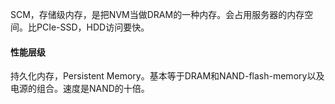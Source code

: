 SCM，存储级内存，是把NVM当做DRAM的一种内存。会占用服务器的内存空间。比PCIe-SSD，HDD访问要快。

#### 性能层级
持久化内存，Persistent Memory。基本等于DRAM和NAND-flash-memory以及电源的组合。速度是NAND的十倍。
